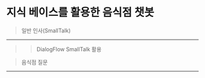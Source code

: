 지식 베이스를 활용한 음식점 챗봇
================
> 일반 인사(SmallTalk)
----------------
>> DialogFlow SmallTalk 활용

> 음식점 질문
----------------
